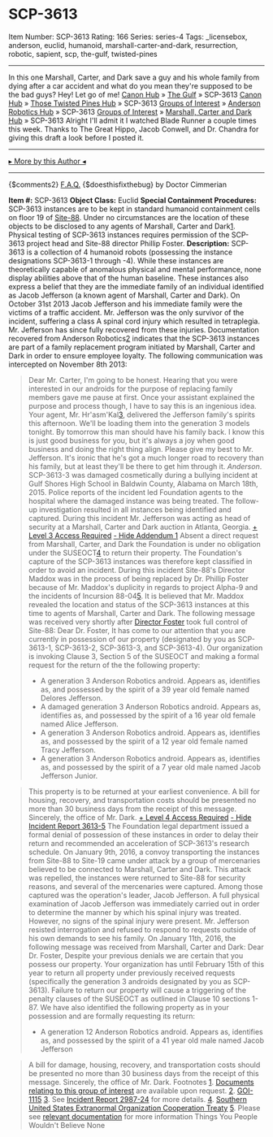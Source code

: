 # SCP-3613
Item Number: SCP-3613
Rating: 166
Series: series-4
Tags: _licensebox, anderson, euclid, humanoid, marshall-carter-and-dark, resurrection, robotic, sapient, scp, the-gulf, twisted-pines

---

In this one Marshall, Carter, and Dark save a guy and his whole family from dying after a car accident and what do you mean they're supposed to be the bad guys? Hey! Let go of me!
[Canon Hub](/canon-hub) » [The Gulf](/the-gulf) » SCP-3613
[Canon Hub](/canon-hub) » [Those Twisted Pines Hub](/those-twisted-pines-hub) » SCP-3613
[Groups of Interest](/groups-of-interest) » [Anderson Robotics Hub](/anderson-robotics-hub) » SCP-3613
[Groups of Interest](/groups-of-interest) » [Marshall, Carter and Dark Hub](/marshall-carter-and-dark-hub) » SCP-3613
Alright I'll admit it I watched Blade Runner a couple times this week.
Thanks to The Great Hippo, Jacob Conwell, and Dr. Chandra for giving this draft a look before I posted it.
* * *
[▸ More by this Author ◂](http://www.scp-wiki.net/dr-cimmerian-s-personnel-file)
* * *
{$comments2}
[F.A.Q.](https://scp-wiki.wikidot.com/component:info-ayers)
{$doesthisfixthebug}
by Doctor Cimmerian
  
**Item #:** SCP-3613 
**Object Class:** Euclid
**Special Containment Procedures:** SCP-3613 instances are to be kept in standard humanoid containment cells on floor 19 of [Site-88](/secure-facility-dossier-site-88). Under no circumstances are the location of these objects to be disclosed to any agents of Marshall, Carter and Dark[1](javascript:;). Physical testing of SCP-3613 instances requires permission of the SCP-3613 project head and Site-88 director Phillip Foster.
**Description:** SCP-3613 is a collection of 4 humanoid robots (possessing the instance designations SCP-3613-1 through -4). While these instances are theoretically capable of anomalous physical and mental performance, none display abilities above that of the human baseline. These instances also express a belief that they are the immediate family of an individual identified as Jacob Jefferson (a known agent of Marshall, Carter and Dark).
On October 31st 2013 Jacob Jefferson and his immediate family were the victims of a traffic accident. Mr. Jefferson was the only survivor of the incident, suffering a class A spinal cord injury which resulted in tetraplegia. Mr. Jefferson has since fully recovered from these injuries.
Documentation recovered from Anderson Robotics[2](javascript:;) indicates that the SCP-3613 instances are part of a family replacement program initiated by Marshall, Carter and Dark in order to ensure employee loyalty. The following communication was intercepted on November 8th 2013:
> Dear Mr. Carter,
> I'm going to be honest. Hearing that you were interested in our androids for the purpose of replacing family members gave me pause at first. Once your assistant explained the purpose and process though, I have to say this is an ingenious idea. Your agent, Mr. Hr'asm'Kal[3](javascript:;), delivered the Jefferson family's spirits this afternoon. We'll be loading them into the generation 3 models tonight. By tomorrow this man should have his family back.
> I know this is just good business for you, but it's always a joy when good business and doing the right thing align. Please give my best to Mr. Jefferson. It's ironic that he's got a much longer road to recovery than his family, but at least they'll be there to get him through it.
> _Anderson_.
SCP-3613-3 was damaged cosmetically during a bullying incident at Gulf Shores High School in Baldwin County, Alabama on March 18th, 2015. Police reports of the incident led Foundation agents to the hospital where the damaged instance was being treated.
The follow-up investigation resulted in all instances being identified and captured. During this incident Mr. Jefferson was acting as head of security at a Marshall, Carter and Dark auction in Atlanta, Georgia.
[\+ Level 3 Access Required](javascript:;)
[\- Hide Addendum 1](javascript:;)
Absent a direct request from Marshall, Carter, and Dark the Foundation is under no obligation under the SUSEOCT[4](javascript:;) to return their property. The Foundation's capture of the SCP-3613 instances was therefore kept classified in order to avoid an incident.
During this incident Site-88's Director Maddox was in the process of being replaced by Dr. Phillip Foster because of Mr. Maddox's duplicity in regards to project Alpha-9 and the incidents of Incursion 88-04[5](javascript:;). It is believed that Mr. Maddox revealed the location and status of the SCP-3613 instances at this time to agents of Marshall, Carter and Dark. The following message was received very shortly after [Director Foster](/sex-success-and-targeted-advertising) took full control of Site-88:
> Dear Dr. Foster,
> It has come to our attention that you are currently in possession of our property (designated by you as SCP-3613-1, SCP-3613-2, SCP-3613-3, and SCP-3613-4). Our organization is invoking Clause 3, Section 5 of the SUSEOCT and making a formal request for the return of the the following property:
>   * A generation 3 Anderson Robotics android. Appears as, identifies as, and possessed by the spirit of a 39 year old female named Delores Jefferson.
>   * A damaged generation 3 Anderson Robotics android. Appears as, identifies as, and possessed by the spirit of a 16 year old female named Alice Jefferson.
>   * A generation 3 Anderson Robotics android. Appears as, identifies as, and possessed by the spirit of a 12 year old female named Tracy Jefferson.
>   * A generation 3 Anderson Robotics android. Appears as, identifies as, and possessed by the spirit of a 7 year old male named Jacob Jefferson Junior.
> 

> This property is to be returned at your earliest convenience. A bill for housing, recovery, and transportation costs should be presented no more than 30 business days from the receipt of this message.
> Sincerely, the office of Mr. Dark.
[\+ Level 4 Access Required](javascript:;)
[\- Hide Incident Report 3613-5](javascript:;)
The Foundation legal department issued a formal denial of possession of these instances in order to delay their return and recommended an acceleration of SCP-3613's research schedule. On January 9th, 2016, a convoy transporting the instances from Site-88 to Site-19 came under attack by a group of mercenaries believed to be connected to Marshall, Carter and Dark.
This attack was repelled, the instances were returned to Site-88 for security reasons, and several of the mercenaries were captured. Among those captured was the operation's leader, Jacob Jefferson.
A full physical examination of Jacob Jefferson was immediately carried out in order to determine the manner by which his spinal injury was treated. However, no signs of the spinal injury were present. Mr. Jefferson resisted interrogation and refused to respond to requests outside of his own demands to see his family.
On January 11th, 2016, the following message was received from Marshall, Carter and Dark:
> Dear Dr. Foster,
> Despite your previous denials we are certain that you possess our property. Your organization has until February 15th of this year to return all property under previously received requests (specifically the generation 3 androids designated by you as SCP-3613).
> Failure to return our property will cause a triggering of the penalty clauses of the SUSEOCT as outlined in Clause 10 sections 1-87. We have also identified the following property as in your possession and are formally requesting its return:
>   * A generation 12 Anderson Robotics android. Appears as, identifies as, and possessed by the spirit of a 41 year old male named Jacob Jefferson
> 

> A bill for damage, housing, recovery, and transportation costs should be presented no more than 30 business days from the receipt of this message.
> Sincerely, the office of Mr. Dark.
Footnotes
[1](javascript:;). [Documents relating to this group of interest](/marshall-carter-and-dark-hub) are available upon request.
[2](javascript:;). [GOI-1115](/anderson-robotics-hub)
[3](javascript:;). See [Incident Report 2987-24](/rogue-ai-nveo4-yvn3e-pn6ug) for more details.
[4](javascript:;). [Southern United States Extranormal Organization Cooperation Treaty](/operation-cannery-row-document-2013-451a3)
[5](javascript:;). Please see [relevant documentation](/lending-a-hand) for more information
Things You People Wouldn't Believe
None